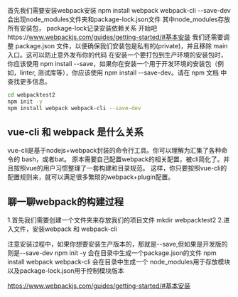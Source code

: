 首先我们需要安装webpack安装
npm install webpack webpack-cli --save-dev
会出现node_modules文件夹和package-lock.json文件
其中node_modules存放所有安装包， package-lock记录安装依赖关系
开始吧https://www.webpackjs.com/guides/getting-started/#基本安装
我们还需要调整 package.json 文件，以便确保我们安装包是私有的(private)，并且移除 main 入口。这可以防止意外发布你的代码
在安装一个要打包到生产环境的安装包时，你应该使用 npm install --save，如果你在安装一个用于开发环境的安装包（例如，linter, 测试库等），你应该使用 npm install --save-dev。请在 npm 文档 中查找更多信息。
```bash
cd webpacktest2
npm init -y
npm install webpack webpack-cli --save-dev  
```

## vue-cli 和 webpack 是什么关系
vue-cli是基于nodejs+webpack封装的命令行工具。你可以理解为汇集了各种命令的 bash，或者bat。
原本需要自己配置webpack的相关配置，被cli简化了。并且按照vue的用户习惯整理了一套构建和目录规范。
这样，你只要按照vue-cli的配置规则来，就可以满足很多繁琐的webpack+plugin配置。


## 聊一聊webpack的构建过程
1.首先我们需要创建一个文件夹来存放我们的项目文件  mkdir webpacktest2
2.进入文件，安装webpack 和 webpack-cli  

注意安装过程中，如果你想要安装生产版本的，那就是--save,但如果是开发版的则是--save-dev
npm init -y 会在目录中生成一个package.json的文件
npm install webpack webpack-cli 会在目录中生成一个 node_modules用于存放模块 以及package-lock.json用于控制模块版本

https://www.webpackjs.com/guides/getting-started/#基本安装